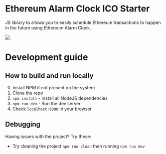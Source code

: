 # Ethereum Alarm Clock ICO Starter

JS library to allows you to easily schedule Ethereum transactions to happen in the future using Ethereum Alarm Clock.

<img src="https://i.imgur.com/BHgjSuW.png" />

# Development guide

## How to build and run locally
0. Install NPM if not present on the system
1. Clone the repo
2. `npm install` - Install all NodeJS dependencies
3. `npm run dev` - Run the dev server
4. Check `localhost:8080` in your browser

## Debugging
Having issues with the project? Try these:
- Try cleaning the project `npm run clean` then running `npm run dev`
